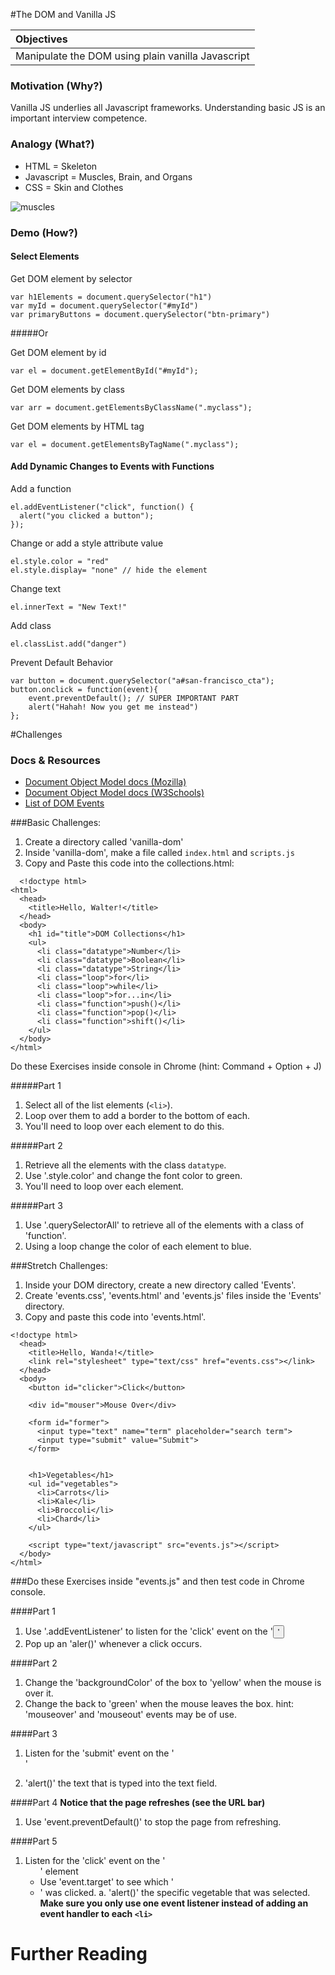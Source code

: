 #The DOM and Vanilla JS

| Objectives |
| :--- |
| Manipulate the DOM using plain vanilla Javascript |

### Motivation (Why?)

Vanilla JS underlies all Javascript frameworks. Understanding basic JS is an important interview competence.

### Analogy (What?)

* HTML = Skeleton
* Javascript = Muscles, Brain, and Organs
* CSS = Skin and Clothes

![muscles](http://www.anselm.edu/homepage/jpitocch/genbio/antagmusc.JPG)

### Demo (How?)

#### Select Elements

Get DOM element by selector
```
var h1Elements = document.querySelector("h1")
var myId = document.querySelector("#myId")
var primaryButtons = document.querySelector("btn-primary")
```

#####Or

Get DOM element by id
```
var el = document.getElementById("#myId");
```

Get DOM elements by class
```
var arr = document.getElementsByClassName(".myclass");
```

Get DOM elements by HTML tag
```
var el = document.getElementsByTagName(".myclass");
```

#### Add Dynamic Changes to Events with Functions
Add a function
```
el.addEventListener("click", function() {
  alert("you clicked a button");
});
```

Change or add a style attribute value
```JS
el.style.color = "red"
el.style.display= "none" // hide the element
```

Change text
```
el.innerText = "New Text!"
```

Add class
```
el.classList.add("danger")
```

Prevent Default Behavior
```
var button = document.querySelector("a#san-francisco_cta");
button.onclick = function(event){
    event.preventDefault(); // SUPER IMPORTANT PART
    alert("Hahah! Now you get me instead")
};
```


#Challenges

### Docs & Resources

* [Document Object Model docs (Mozilla)](https://developer.mozilla.org/en-US/docs/Web/API/document)
* [Document Object Model docs (W3Schools)](http://www.w3schools.com/jsref/dom_obj_document.asp)
* [List of DOM Events](https://developer.mozilla.org/en-US/docs/Web/Events)

###Basic Challenges:

1. Create a directory called 'vanilla-dom'
2. Inside 'vanilla-dom', make a file called `index.html` and `scripts.js`
3. Copy and Paste this code into the collections.html:

```
  <!doctype html>
<html>
  <head>
    <title>Hello, Walter!</title>
  </head>
  <body>
    <h1 id="title">DOM Collections</h1>
    <ul>
      <li class="datatype">Number</li>
      <li class="datatype">Boolean</li>
      <li class="datatype">String</li>
      <li class="loop">for</li>
      <li class="loop">while</li>
      <li class="loop">for...in</li>
      <li class="function">push()</li>
      <li class="function">pop()</li>
      <li class="function">shift()</li>
    </ul>
  </body>
</html>
```

Do these Exercises inside console in Chrome
  (hint: Command + Option + J)

#####Part 1

1. Select all of the list elements (`<li>`).
2. Loop over them to add a border to the bottom of each.
3. You'll need to loop over each element to do this.

#####Part 2

1. Retrieve all the elements with the class `datatype`.
2. Use '.style.color' and change the font color to green.
3. You'll need to loop over each element.

#####Part 3

1. Use '.querySelectorAll' to retrieve all of the elements with a class of 'function'.
2. Using a loop change the color of each element to blue.

###Stretch Challenges:

1. Inside your DOM directory, create a new directory called 'Events'.
2. Create 'events.css', 'events.html' and 'events.js' files inside the 'Events' directory.
3. Copy and paste this code into 'events.html'.

```
<!doctype html>
  <head>
    <title>Hello, Wanda!</title>
    <link rel="stylesheet" type="text/css" href="events.css"></link>
  </head>
  <body>
    <button id="clicker">Click</button>

    <div id="mouser">Mouse Over</div>

    <form id="former">
      <input type="text" name="term" placeholder="search term">
      <input type="submit" value="Submit">
    </form>


    <h1>Vegetables</h1>
    <ul id="vegetables">
      <li>Carrots</li>
      <li>Kale</li>
      <li>Broccoli</li>
      <li>Chard</li>
    </ul>

    <script type="text/javascript" src="events.js"></script>
  </body>
</html>
```
###Do these Exercises inside "events.js" and then test code in Chrome console.

####Part 1
 1. Use '.addEventListener' to listen for the 'click' event on the '<button>'
 2. Pop up an 'aler()' whenever a click occurs.

####Part 2
 1. Change the 'backgroundColor' of the box to 'yellow' when the mouse is over it.
 2. Change the back to 'green' when the mouse leaves the box.
    hint: 'mouseover' and 'mouseout' events may be of use.

####Part 3
 1. Listen for the 'submit' event on the '<form>'
 2. 'alert()' the text that is typed into the text field.


####Part 4
 **Notice that the page refreshes (see the URL bar)**
1. Use 'event.preventDefault()' to stop the page from refreshing.

####Part 5

1. Listen for the 'click' event on the '<ul>' element
2. Use 'event.target' to see which '<li>' was clicked.
   a. 'alert()' the specific vegetable that was selected.
  **Make sure you only use one event listener instead of adding an event
  handler to each `<li>`**

# Further Reading
